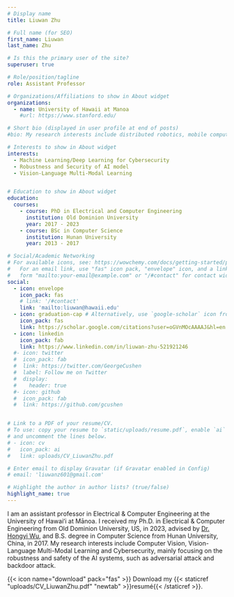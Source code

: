 ```yaml
---
# Display name
title: Liuwan Zhu

# Full name (for SEO)
first_name: Liuwan
last_name: Zhu

# Is this the primary user of the site?
superuser: true

# Role/position/tagline
role: Assistant Professor

# Organizations/Affiliations to show in About widget
organizations:
  - name: University of Hawaii at Manoa
    #url: https://www.stanford.edu/

# Short bio (displayed in user profile at end of posts)
#bio: My research interests include distributed robotics, mobile computing and programmable matter.

# Interests to show in About widget
interests:
  - Machine Learning/Deep Learning for Cybersecurity
  - Robustness and Security of AI model
  - Vision-Language Multi-Modal Learning


# Education to show in About widget
education:
  courses:
    - course: PhD in Electrical and Computer Engineering
      institution: Old Dominion University
      year: 2017 - 2023
    - course: BSc in Computer Science
      institution: Hunan University
      year: 2013 - 2017

# Social/Academic Networking
# For available icons, see: https://wowchemy.com/docs/getting-started/page-builder/#icons
#   For an email link, use "fas" icon pack, "envelope" icon, and a link in the
#   form "mailto:your-email@example.com" or "/#contact" for contact widget.
social:
  - icon: envelope
    icon_pack: fas
    # link: '/#contact'
    link: 'mailto:liuwan@hawaii.edu'
  - icon: graduation-cap # Alternatively, use `google-scholar` icon from `ai` icon pack
    icon_pack: fas
    link: https://scholar.google.com/citations?user=oGVnMOcAAAAJ&hl=en
  - icon: linkedin
    icon_pack: fab
    link: https://www.linkedin.com/in/liuwan-zhu-521921246
  #- icon: twitter
  #  icon_pack: fab
  #  link: https://twitter.com/GeorgeCushen
  #  label: Follow me on Twitter
  #  display:
  #    header: true
  #- icon: github
  #  icon_pack: fab
  #  link: https://github.com/gcushen


# Link to a PDF of your resume/CV.
# To use: copy your resume to `static/uploads/resume.pdf`, enable `ai` icons in `params.yaml`,
# and uncomment the lines below.
# - icon: cv
#   icon_pack: ai
#   link: uploads/CV_LiuwanZhu.pdf

# Enter email to display Gravatar (if Gravatar enabled in Config)
# email: 'liuwanz601@gmail.com'

# Highlight the author in author lists? (true/false)
highlight_name: true
---
```

I am an assistant professor in Electrical & Computer Engineering at the University of Hawaiʻi at Mānoa. I received my Ph.D. in Electrical & Computer Engineering from Old Dominion University, US, in 2023, advised by [Dr. Hongyi Wu](http://www.u.arizona.edu/~mhwu/), and B.S. degree in Computer Science from Hunan University, China, in 2017. My research interests include Computer Vision, Vision-Language Multi-Modal Learning and Cybersecurity, mainly focusing on the robustness and safety of the AI systems, such as adversarial attack and backdoor attack.


{{< icon name="download" pack="fas" >}} Download my {{< staticref "uploads/CV_LiuwanZhu.pdf" "newtab" >}}resumé{{< /staticref >}}.
